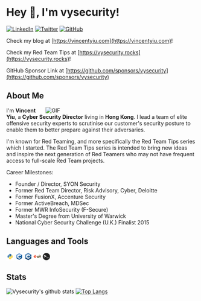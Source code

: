# Hey 👋, I'm vysecurity!

<a href="https://www.linkedin.com/in/vincent-yiu" target="_blank"><img src="https://img.shields.io/badge/LinkedIn-%230077B5.svg?&style=flat-square&logo=linkedin&logoColor=white" alt="LinkedIn"></a>
<a href="https://twitter.com/vysecurity" target="_blank"><img src="https://img.shields.io/badge/-Twitter-1ca0f1?style=flat-square&labelColor=1ca0f1&logo=twitter&logoColor=white" alt="Twitter"></a>
<a href="https://github.com/vysecurity/" target="_blank"><img src="https://img.shields.io/badge/-GitHub-181717?style=flat-square&logo=github" alt="GitHub"></a>

Check my blog at [https://vincentyiu.com](https://vincentyiu.com)!

Check my Red Team Tips at [https://vysecurity.rocks](https://vysecurity.rocks)!

GitHub Sponsor Link at [https://github.com/sponsors/vysecurity](https://github.com/sponsors/vysecurity)

## About Me

<img align="right" width=400 alt="GIF" src="https://i.pinimg.com/originals/e4/26/70/e426702edf874b181aced1e2fa5c6cde.gif" />

I'm **Vincent Yiu**, a **Cyber Security Director** living in **Hong Kong**. I lead a team of elite offensive security experts to scrutinise our customer's security posture to enable them to better prepare against their adversaries.

I'm known for Red Teaming, and more specifically the Red Team Tips series which I started. The Red Team Tips series is intended to bring new ideas and inspire the next generation of Red Teamers who may not have frequent access to full-scale Red Team projects.

Career Milestones:
* Founder / Director, SYON Security
* Former Red Team Director, Risk Advisory, Cyber, Deloitte
* Former FusionX, Accenture Security
* Former ActiveBreach, MDSec
* Former MWR InfoSecurity (F-Secure)
* Master's Degree from University of Warwick
* National Cyber Security Challenge (U.K.) Finalist 2015


## Languages and Tools

<code><img height="20" src="https://raw.githubusercontent.com/github/explore/80688e429a7d4ef2fca1e82350fe8e3517d3494d/topics/python/python.png"></code>
<code><img height="20" src="https://raw.githubusercontent.com/github/explore/80688e429a7d4ef2fca1e82350fe8e3517d3494d/topics/c/c.png"></code>
<code><img height="20" src="https://raw.githubusercontent.com/github/explore/80688e429a7d4ef2fca1e82350fe8e3517d3494d/topics/cpp/cpp.png"></code>
<code><img height="20" src="https://raw.githubusercontent.com/github/explore/80688e429a7d4ef2fca1e82350fe8e3517d3494d/topics/git/git.png"></code>
<code><img height="20" src="https://raw.githubusercontent.com/github/explore/80688e429a7d4ef2fca1e82350fe8e3517d3494d/topics/terminal/terminal.png"></code>

## Stats

![Vysecurity's github stats](https://github-readme-stats.vercel.app/api?username=vysecurity&show_icons=true&hide_border=false&theme=tokyonight&count_private=true&hide_title=false)
[![Top Langs](https://github-readme-stats.vercel.app/api/top-langs/?username=vysecurity&hide=html&theme=tokyonight&layout=compact)](https://github.com/anuraghazra/github-readme-stats)
